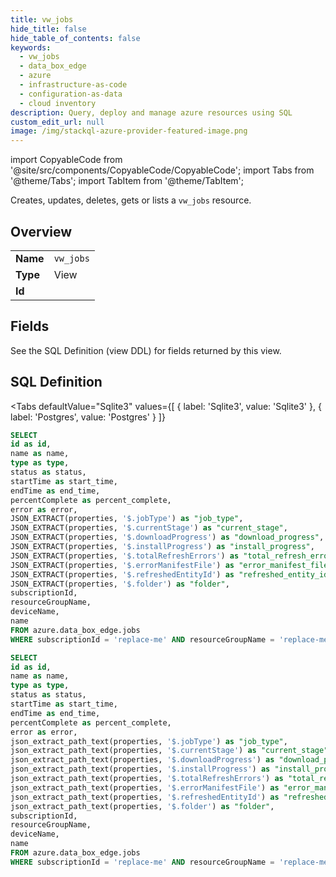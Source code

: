 ```yaml
--- 
title: vw_jobs
hide_title: false
hide_table_of_contents: false
keywords:
  - vw_jobs
  - data_box_edge
  - azure
  - infrastructure-as-code
  - configuration-as-data
  - cloud inventory
description: Query, deploy and manage azure resources using SQL
custom_edit_url: null
image: /img/stackql-azure-provider-featured-image.png
---
```


import CopyableCode from '@site/src/components/CopyableCode/CopyableCode';
import Tabs from '@theme/Tabs';
import TabItem from '@theme/TabItem';

Creates, updates, deletes, gets or lists a <code>vw_jobs</code> resource.

## Overview
<table><tbody>
<tr><td><b>Name</b></td><td><code>vw_jobs</code></td></tr>
<tr><td><b>Type</b></td><td>View</td></tr>
<tr><td><b>Id</b></td><td><CopyableCode code="azure.data_box_edge.vw_jobs" /></td></tr>
</tbody></table>

## Fields

See the SQL Definition (view DDL) for fields returned by this view.

## SQL Definition

<Tabs
defaultValue="Sqlite3"
values={[
{ label: 'Sqlite3', value: 'Sqlite3' },
{ label: 'Postgres', value: 'Postgres' }
]}
>
<TabItem value="Sqlite3">

```sql
SELECT
id as id,
name as name,
type as type,
status as status,
startTime as start_time,
endTime as end_time,
percentComplete as percent_complete,
error as error,
JSON_EXTRACT(properties, '$.jobType') as "job_type",
JSON_EXTRACT(properties, '$.currentStage') as "current_stage",
JSON_EXTRACT(properties, '$.downloadProgress') as "download_progress",
JSON_EXTRACT(properties, '$.installProgress') as "install_progress",
JSON_EXTRACT(properties, '$.totalRefreshErrors') as "total_refresh_errors",
JSON_EXTRACT(properties, '$.errorManifestFile') as "error_manifest_file",
JSON_EXTRACT(properties, '$.refreshedEntityId') as "refreshed_entity_id",
JSON_EXTRACT(properties, '$.folder') as "folder",
subscriptionId,
resourceGroupName,
deviceName,
name
FROM azure.data_box_edge.jobs
WHERE subscriptionId = 'replace-me' AND resourceGroupName = 'replace-me' AND deviceName = 'replace-me' AND name = 'replace-me';
```

</TabItem>
<TabItem value="Postgres">

```sql
SELECT
id as id,
name as name,
type as type,
status as status,
startTime as start_time,
endTime as end_time,
percentComplete as percent_complete,
error as error,
json_extract_path_text(properties, '$.jobType') as "job_type",
json_extract_path_text(properties, '$.currentStage') as "current_stage",
json_extract_path_text(properties, '$.downloadProgress') as "download_progress",
json_extract_path_text(properties, '$.installProgress') as "install_progress",
json_extract_path_text(properties, '$.totalRefreshErrors') as "total_refresh_errors",
json_extract_path_text(properties, '$.errorManifestFile') as "error_manifest_file",
json_extract_path_text(properties, '$.refreshedEntityId') as "refreshed_entity_id",
json_extract_path_text(properties, '$.folder') as "folder",
subscriptionId,
resourceGroupName,
deviceName,
name
FROM azure.data_box_edge.jobs
WHERE subscriptionId = 'replace-me' AND resourceGroupName = 'replace-me' AND deviceName = 'replace-me' AND name = 'replace-me';
```

</TabItem>
</Tabs>
